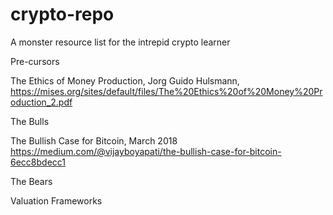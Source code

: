 # crypto-repo
A monster resource list for the intrepid crypto learner

Pre-cursors

The Ethics of Money Production,  Jorg Guido Hulsmann, 
https://mises.org/sites/default/files/The%20Ethics%20of%20Money%20Production_2.pdf


The Bulls

The Bullish Case for Bitcoin, March 2018
https://medium.com/@vijayboyapati/the-bullish-case-for-bitcoin-6ecc8bdecc1



The Bears




Valuation Frameworks
